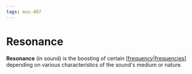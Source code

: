 ```yaml
---
tags: mus-407
---
```


# Resonance

**Resonance** (in sound) is the boosting of certain [[frequency|frequencies]] depending on various characteristics of the sound's medium or nature.

[//begin]: # "Autogenerated link references for markdown compatibility"
[frequency|frequencies]: frequency "Frequency"
[//end]: # "Autogenerated link references"
